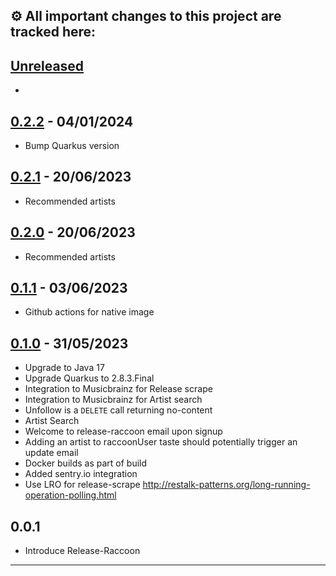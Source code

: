 ⚙️ All important changes to this project are tracked here:
---

## [Unreleased]
*

## [0.2.2] - 04/01/2024
* Bump Quarkus version

## [0.2.1] - 20/06/2023
* Recommended artists

## [0.2.0] - 20/06/2023
* Recommended artists

## [0.1.1] - 03/06/2023
* Github actions for native image

## [0.1.0] - 31/05/2023
* Upgrade to Java 17
* Upgrade Quarkus to 2.8.3.Final
* Integration to Musicbrainz for Release scrape
* Integration to Musicbrainz for Artist search
* Unfollow is a `DELETE` call returning no-content
* Artist Search
* Welcome to release-raccoon email upon signup
* Adding an artist to raccoonUser taste should potentially trigger an update email
* Docker builds as part of build
* Added sentry.io integration
* Use LRO for release-scrape http://restalk-patterns.org/long-running-operation-polling.html

## 0.0.1
* Introduce Release-Raccoon

---
[unreleased]: https://github.com/jaivalis/release-raccoon/compare/0.2.2...jdevelop
[0.2.2]: https://github.com/jaivalis/release-raccoon/compare/0.2.2...0.2.1
[0.2.1]: https://github.com/jaivalis/release-raccoon/compare/0.2.0...0.2.1
[0.2.0]: https://github.com/jaivalis/release-raccoon/compare/0.1.0...0.2.0
[0.1.1]: https://github.com/jaivalis/release-raccoon/compare/0.1.0...0.1.1
[0.1.0]: https://github.com/jaivalis/release-raccoon/compare/0.0.1...0.1.0